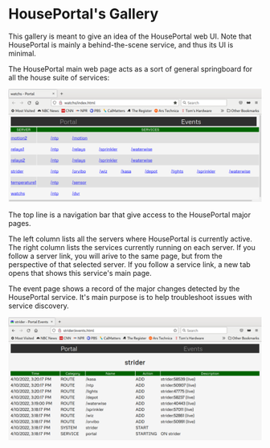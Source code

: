 # HousePortal's Gallery

This gallery is meant to give an idea of the HousePortal web UI. Note that HousePortal is mainly a behind-the-scene service, and thus its UI is minimal.

The HousePortal main web page acts as a sort of general springboard for all the house suite of services:

![HousePortal Main Page](https://raw.githubusercontent.com/pascal-fb-martin/houseportal/master/gallery/main-page.png)

The top line is a navigation bar that give access to the HousePortal major pages.

The left column lists all the servers where HousePortal is currently active. The right column lists the services currently running on each server. If you follow a server link, you will arive to the same page, but from the perspective of that selected server. If you follow a service link, a new tab opens that shows this service's main page.

The event page shows a record of the major changes detected by the HousePortal service. It's main purpose is to help troubleshoot issues with service discovery.

![HousePortal Event Page](https://raw.githubusercontent.com/pascal-fb-martin/houseportal/master/gallery/event-page.png)


